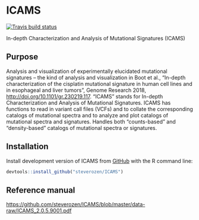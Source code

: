 
<!-- README.md is generated from README.Rmd. Please edit that file -->

# ICAMS

<!-- badges: start -->

[![Travis build
status](https://travis-ci.org/steverozen/ICAMS.svg?branch=master)](https://travis-ci.org/steverozen/ICAMS)

<!-- badges: end -->

In-depth Characterization and Analysis of Mutational Signatures (ICAMS)

## Purpose

Analysis and visualization of experimentally elucidated mutational
signatures – the kind of analysis and visualization in Boot et al.,
“In-depth characterization of the cisplatin mutational signature in
human cell lines and in esophageal and liver tumors”, Genome Research
2018, <http://doi.org/10.1101/gr.230219.117>. “ICAMS” stands for
In-depth Characterization and Analysis of Mutational Signatures. ICAMS
has functions to read in variant call files (VCFs) and to collate the
corresponding catalogs of mutational spectra and to analyze and plot
catalogs of mutational spectra and signatures. Handles both
“counts-based” and “density-based” catalogs of mutational spectra or
signatures.

## Installation

Install development version of ICAMS from [GitHub](https://github.com/)
with the R command
line:

``` r
devtools::install_github("steverozen/ICAMS")
```

## Reference manual

<https://github.com/steverozen/ICAMS/blob/master/data-raw/ICAMS_2.0.5.9001.pdf>

